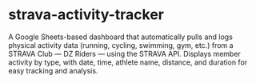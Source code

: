 # strava-activity-tracker
A Google Sheets-based dashboard that automatically pulls and logs physical activity data (running, cycling, swimming, gym, etc.) from a STRAVA Club — DZ Riders — using the STRAVA API. Displays member activity by type, with date, time, athlete name, distance, and duration for easy tracking and analysis.

